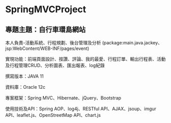 # SpringMVCProject

## 專題主題：自行車環島網站

本人負責-活動系統、行程規劃、後台管理及分析
(package:main.java.jackey、jsp:WebContent/WEB-INF/pages/event)

實現功能：前端頁面設計、按讚、評論、我的最愛、行程訂單、輸出行程表、活動及行程管理CRUD、分析圖表、匯出報表、log紀錄

撰寫版本：JAVA 11

資料庫：Oracle 12c

專案框架：Spring MVC、Hibernate、jQuery、Bootstrap

使用技術及API：Spring AOP、log4j、RESTful API、AJAX、jsoup、imgur API、leaflet.js、OpenStreetMap API、chart.js
